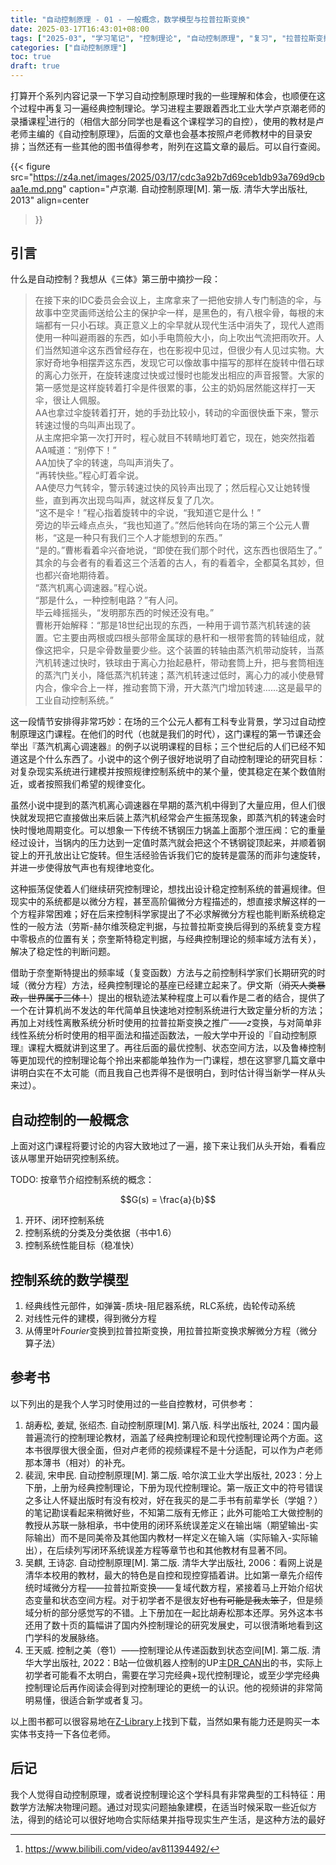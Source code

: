 ```yaml
---
title: "自动控制原理 - 01 - 一般概念，数学模型与拉普拉斯变换"
date: 2025-03-17T16:43:01+08:00
tags: ["2025-03", "学习笔记", "控制理论", "自动控制原理", "复习", "拉普拉斯变换"]
categories: ["自动控制原理"]
toc: true
draft: true
---
```


打算开个系列内容记录一下学习自动控制原理时我的一些理解和体会，也顺便在这个过程中再复习一遍经典控制理论。学习进程主要跟着西北工业大学卢京潮老师的录播课程[^1]进行的（相信大部分同学也是看这个课程学习的自控），使用的教材是卢老师主编的《自动控制原理》，后面的文章也会基本按照卢老师教材中的目录安排；当然还有一些其他的图书值得参考，附列在这篇文章的最后。可以自行查阅。

{{< figure
    src="https://z4a.net/images/2025/03/17/cdc3a92b7d69ceb1db93a769d9cbaa1e.md.png"
    caption="卢京潮. 自动控制原理[M]. 第一版. 清华大学出版社, 2013"
    align=center
>}}

## 引言

什么是自动控制？我想从《三体》第三册中摘抄一段：

> 在接下来的IDC委员会会议上，主席拿来了一把他安排人专门制造的伞，与故事中空灵画师送给公主的保护伞一样，是黑色的，有八根伞骨，每根的末端都有一只小石球。真正意义上的伞早就从现代生活中消失了，现代人遮雨使用一种叫避雨器的东西，如小手电筒般大小，向上吹出气流把雨吹开。人们当然知道伞这东西曾经存在，也在影视中见过，但很少有人见过实物。大家好奇地争相摆弄这东西，发现它可以像故事中描写的那样在旋转中借石球的离心力张开，在旋转速度过快或过慢时也能发出相应的声音报警。大家的第一感觉是这样旋转着打伞是件很累的事，公主的奶妈居然能这样打一天伞，很让人佩服。  
> AA也拿过伞旋转着打开，她的手劲比较小，转动的伞面很快垂下来，警示转速过慢的鸟叫声出现了。  
> 从主席把伞第一次打开时，程心就目不转睛地盯着它，现在，她突然指着AA喊道：“别停下！”  
> AA加快了伞的转速，鸟叫声消失了。  
> “再转快些。”程心盯着伞说。  
> AA使尽力气转伞，警示转速过快的风铃声出现了；然后程心又让她转慢些，直到再次出现鸟叫声，就这样反复了几次。  
> “这不是伞！”程心指着旋转中的伞说，“我知道它是什么！”  
> 旁边的毕云峰点点头，“我也知道了。”然后他转向在场的第三个公元人曹彬，“这是一种只有我们三个人才能想到的东西。”  
> “是的。”曹彬看着伞兴奋地说，“即使在我们那个时代，这东西也很陌生了。”  
> 其余的与会者有的看着这三个活着的古人，有的看着伞，全都莫名其妙，但也都兴奋地期待着。  
> “蒸汽机离心调速器。”程心说。  
> “那是什么，一种控制电路？”有人问。  
> 毕云峰摇摇头，“发明那东西的时候还没有电。”  
> 曹彬开始解释：“那是18世纪出现的东西，一种用于调节蒸汽机转速的装置。它主要由两根或四根头部带金属球的悬杆和一根带套筒的转轴组成，就像这把伞，只是伞骨数量要少些。这个装置的转轴由蒸汽机带动旋转，当蒸汽机转速过快时，铁球由于离心力抬起悬杆，带动套筒上升，把与套筒相连的蒸汽门关小，降低蒸汽机转速；蒸汽机转速过低时，离心力的减小使悬臂内合，像伞合上一样，推动套筒下滑，开大蒸汽门增加转速……这是最早的工业自动控制系统。”  

这一段情节安排得非常巧妙：在场的三个公元人都有工科专业背景，学习过自动控制原理这门课程。在他们的时代（也就是我们的时代），这门课程的第一节课还会举出『蒸汽机离心调速器』的例子以说明课程的目标；三个世纪后的人们已经不知道这是个什么东西了。小说中的这个例子很好地说明了自动控制理论的研究目标：对复杂现实系统进行建模并按照规律控制系统中的某个量，使其稳定在某个数值附近，或者按照我们希望的规律变化。

虽然小说中提到的蒸汽机离心调速器在早期的蒸汽机中得到了大量应用，但人们很快就发现把它直接做出来后装上蒸汽机经常会产生振荡现象，即蒸汽机的转速会时快时慢地周期变化。可以想象一下传统不锈钢压力锅盖上面那个泄压阀：它的重量经过设计，当锅内的压力达到一定值时蒸汽就会把这个不锈钢锭顶起来，并顺着钢锭上的开孔放出让它旋转。但生活经验告诉我们它的旋转是震荡的而非匀速旋转，并进一步使得放气声也有规律地变化。

这种振荡促使着人们继续研究控制理论，想找出设计稳定控制系统的普遍规律。但现实中的系统都是以微分方程，甚至高阶偏微分方程描述的，想直接求解这样的一个方程非常困难；好在后来控制科学家提出了不必求解微分方程也能判断系统稳定性的一般方法（劳斯-赫尔维茨稳定判据，与拉普拉斯变换后得到的系统复变方程中零极点的位置有关；奈奎斯特稳定判据，与经典控制理论的频率域方法有关），解决了稳定性的判断问题。

借助于奈奎斯特提出的频率域（复变函数）方法与之前控制科学家们长期研究的时域（微分方程）方法，经典控制理论的基座已经建立起来了。伊文斯（~~消灭人类暴政，世界属于三体！~~）提出的根轨迹法某种程度上可以看作是二者的结合，提供了一个在计算机尚不发达的年代简单且快速地对控制系统进行大致定量分析的方法；再加上对线性离散系统分析时使用的拉普拉斯变换之推广——$z$变换，与对简单非线性系统分析时使用的相平面法和描述函数法，一般大学中开设的『自动控制原理』课程大概就讲到这里了。再往后面的最优控制、状态空间方法，以及鲁棒控制等更加现代的控制理论每个拎出来都能单独作为一门课程，想在这寥寥几篇文章中讲明白实在不太可能（而且我自己也弄得不是很明白，到时估计得当新学一样从头来过）。

## 自动控制的一般概念

上面对这门课程将要讨论的内容大致地过了一遍，接下来让我们从头开始，看看应该从哪里开始研究控制系统。

TODO: 按章节介绍控制系统的概念：

$$G(s) = \frac{a}{b}$$

1. 开环、闭环控制系统
2. 控制系统的分类及分类依据（书中1.6）
3. 控制系统性能目标（稳准快）

## 控制系统的数学模型

1. 经典线性元部件，如弹簧-质块-阻尼器系统，RLC系统，齿轮传动系统
2. 对线性元件的建模，得到微分方程
3. 从傅里叶$Fourier$变换到拉普拉斯变换，用拉普拉斯变换求解微分方程（微分算子法）

## 参考书

以下列出的是我个人学习时使用过的一些自控教材，可供参考：

1. 胡寿松, 姜斌, 张绍杰. 自动控制原理[M]. 第八版. 科学出版社, 2024：国内最普遍流行的控制理论教材，涵盖了经典控制理论和现代控制理论两个方面。这本书很厚很大很全面，但对卢老师的视频课程不是十分适配，可以作为卢老师那本薄书（相对）的补充。
2. 裴润, 宋申民. 自动控制原理[M]. 第二版. 哈尔滨工业大学出版社, 2023：分上下册，上册为经典控制理论，下册为现代控制理论。第一版正文中的符号错误之多让人怀疑出版时有没有校对，好在我买的是二手书有前辈学长（学姐？）的笔记勘误看起来稍微好些，不知第二版有无修正；此外可能哈工大做控制的教授从苏联一脉相承，书中使用的闭环系统误差定义在输出端（期望输出-实际输出）而不是同美帝及其他国内教材一样定义在输入端（实际输入-实际输出），在后续列写闭环系统误差方程等章节也和其他教材有显著不同。
3. 吴麒, 王诗宓. 自动控制原理[M]. 第二版. 清华大学出版社, 2006：看网上说是清华本校用的教材，最大的特色是自控和现控穿插着讲。比如第一章先介绍传统时域微分方程——拉普拉斯变换——复域代数方程，紧接着马上开始介绍状态变量和状态空间方程。对于初学者不是很友好~~也有可能是我太笨了~~，但是频域分析的部分感觉写的不错。上下册加在一起比胡寿松那本还厚。另外这本书还用了数十页的篇幅讲了国内外控制理论的研究发展史，可以很清晰地看到这门学科的发展脉络。
4. 王天威. 控制之美（卷1）——控制理论从传递函数到状态空间[M]. 第二版. 清华大学出版社, 2022：B站一位做机器人控制的UP主[DR_CAN](https://space.bilibili.com/230105574)出的书，实际上初学者可能看不太明白，需要在学习完经典+现代控制理论，或至少学完经典控制理论后再作阅读会得到对控制理论的更统一的认识。他的视频讲的非常简明易懂，很适合新学或者复习。

以上图书都可以很容易地在[Z-Library](https://z-lib.fm/)上找到下载，当然如果有能力还是购买一本实体书支持一下各位老师。

## 后记

我个人觉得自动控制原理，或者说控制理论这个学科具有非常典型的工科特征：用数学方法解决物理问题。通过对现实问题抽象建模，在适当时候采取一些近似方法，得到的结论可以很好地吻合实际结果并指导现实生产生活，是这种方法的最好

[^1]:<https://www.bilibili.com/video/av811394492/>
